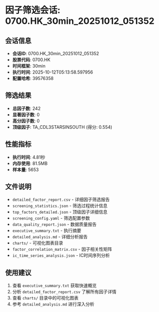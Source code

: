 # 因子筛选会话: 0700.HK_30min_20251012_051352

## 会话信息
- **会话ID**: 0700.HK_30min_20251012_051352
- **股票代码**: 0700.HK
- **时间框架**: 30min
- **执行时间**: 2025-10-12T05:13:58.597956
- **配置哈希**: 39576358

## 筛选结果
- **总因子数**: 242
- **显著因子数**: 0
- **高分因子数**: 0
- **顶级因子**: TA_CDL3STARSINSOUTH (得分: 0.554)

## 性能指标
- **执行时间**: 4.81秒
- **内存使用**: 81.5MB
- **样本量**: 5653

## 文件说明
- `detailed_factor_report.csv` - 详细因子筛选报告
- `screening_statistics.json` - 筛选过程统计信息
- `top_factors_detailed.json` - 顶级因子详细信息
- `screening_config.yaml` - 筛选配置参数
- `data_quality_report.json` - 数据质量报告
- `executive_summary.txt` - 执行摘要
- `detailed_analysis.md` - 详细分析报告
- `charts/` - 可视化图表目录
- `factor_correlation_matrix.csv` - 因子相关性矩阵
- `ic_time_series_analysis.json` - IC时间序列分析

## 使用建议
1. 查看 `executive_summary.txt` 获取快速概览
2. 分析 `detailed_factor_report.csv` 了解所有因子详情
3. 查看 `charts/` 目录中的可视化图表
4. 参考 `detailed_analysis.md` 进行深入分析
